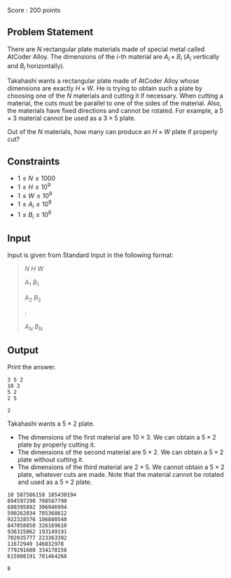 Score : $200$ points

## Problem Statement

There are $N$ rectangular plate materials made of special metal called AtCoder Alloy.
The dimensions of the $i$-th material are $A_i \times B_i$ ($A_i$ vertically and $B_i$ horizontally).

Takahashi wants a rectangular plate made of AtCoder Alloy whose dimensions are exactly $H \times W$.
He is trying to obtain such a plate by choosing one of the $N$ materials and cutting it if necessary.
When cutting a material, the cuts must be parallel to one of the sides of the material.
Also, the materials have fixed directions and cannot be rotated.
For example, a $5 \times 3$ material cannot be used as a $3 \times 5$ plate.

Out of the $N$ materials, how many can produce an $H \times W$ plate if properly cut?

## Constraints

- $1 \leq N \leq 1000$
- $1 \leq H \leq 10^9$
- $1 \leq W \leq 10^9$
- $1 \leq A_i \leq 10^9$
- $1 \leq B_i \leq 10^9$

## Input

Input is given from Standard Input in the following format:

> $N$ $H$ $W$
> 
> $A_1$ $B_1$
> 
> $A_2$ $B_2$
> 
> $:$
> 
> $A_N$ $B_N$

## Output

Print the answer.

```input1
3 5 2
10 3
5 2
2 5
```

```output1
2
```

Takahashi wants a $5 \times 2$ plate.

- The dimensions of the first material are $10 \times 3$. We can obtain a $5 \times 2$ plate by properly cutting it.
- The dimensions of the second material are $5 \times 2$. We can obtain a $5 \times 2$ plate without cutting it.
- The dimensions of the third material are $2 \times 5$. We cannot obtain a $5 \times 2$ plate, whatever cuts are made. Note that the material cannot be rotated and used as a $5 \times 2$ plate.

```input2
10 587586158 185430194
894597290 708587790
680395892 306946994
590262034 785368612
922328576 106880540
847058850 326169610
936315062 193149191
702035777 223363392
11672949 146832978
779291680 334178158
615808191 701464268
```

```output2
8
```
